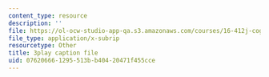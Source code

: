 ```yaml
---
content_type: resource
description: ''
file: https://ol-ocw-studio-app-qa.s3.amazonaws.com/courses/16-412j-cognitive-robotics-spring-2016/076206661295513bb40420471f455cce_I2uSCTUHsUI.vtt
file_type: application/x-subrip
resourcetype: Other
title: 3play caption file
uid: 07620666-1295-513b-b404-20471f455cce
---
```


